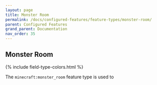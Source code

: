 ```yaml
---
layout: page
title: Monster Room
permalink: /docs/configured-features/feature-types/monster-room/
parent: Configured Features
grand_parent: Documentation
nav_order: 35
---
```


## Monster Room

<head>
    {% include field-type-colors.html %}
</head>

The `minecraft:monster_room` feature type is used to
    